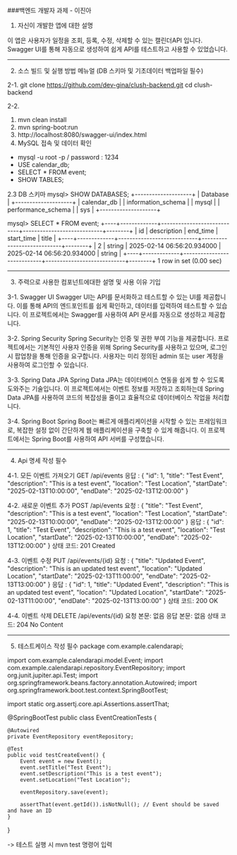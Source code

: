 ###백엔드 개발자 과제 - 이진아

1. 자신이 개발한 앱에 대한 설명

이 앱은 사용자가 일정을 조회, 등록, 수정, 삭제할 수 있는 캘린더API 입니다.
Swagger UI를 통해 자동으로 생성하여 쉽게 API를 테스트하고 사용할 수 있었습니다.

--------------------------------------------------------------------------------------------------

2. 소스 빌드 및 실행 방법 메뉴얼 (DB 스키마 및 기초데이터 백업파일 필수)

2-1. 
git clone https://github.com/dev-gina/clush-backend.git
cd clush-backend

2-2. 
1) mvn clean install
2) mvn spring-boot:run
3) http://localhost:8080/swagger-ui/index.html
4) MySQL 접속 및 데이터 확인
- mysql -u root -p / password : 1234
- USE calendar_db;
- SELECT * FROM event;
- SHOW TABLES;

2.3 DB 스키마
mysql> SHOW DATABASES;
+--------------------+
| Database           |
+--------------------+
| calendar_db        |
| information_schema |
| mysql              |
| performance_schema |
| sys                |
+--------------------+

mysql> SELECT * FROM event;
+----+-------------+----------------------------+----------------------------+--------+
| id | description | end_time                   | start_time                 | title  |
+----+-------------+----------------------------+----------------------------+--------+
|  2 | string      | 2025-02-14 06:56:20.934000 | 2025-02-14 06:56:20.934000 | string |
+----+-------------+----------------------------+----------------------------+--------+
1 row in set (0.00 sec)

--------------------------------------------------------------------------------------------------

3. 주력으로 사용한 컴포넌트에대한 설명 및 사용 이유 기입

3-1. Swagger UI
Swagger UI는 API를 문서화하고 테스트할 수 있는 UI를 제공합니다. 
이를 통해 API의 엔드포인트를 쉽게 확인하고, 데이터를 입력하여 테스트할 수 있습니다. 
이 프로젝트에서는 Swagger를 사용하여 API 문서를 자동으로 생성하고 제공합니다.

3-2. Spring Security
Spring Security는 인증 및 권한 부여 기능을 제공합니다. 
프로젝트에서는 기본적인 사용자 인증을 위해 Spring Security를 사용하고 있으며, 
로그인 시 팝업창을 통해 인증을 요구합니다. 
사용자는 미리 정의된 admin 또는 user 계정을 사용하여 로그인할 수 있습니다.

3-3. Spring Data JPA
Spring Data JPA는 데이터베이스 연동을 쉽게 할 수 있도록 도와주는 기술입니다. 
이 프로젝트에서는 이벤트 정보를 저장하고 조회하는데 Spring Data JPA를 사용하여
코드의 복잡성을 줄이고 효율적으로 데이터베이스 작업을 처리합니다.

3-4. Spring Boot
Spring Boot는 빠르게 애플리케이션을 시작할 수 있는 프레임워크로, 
복잡한 설정 없이 간단하게 웹 애플리케이션을 구축할 수 있게 해줍니다. 
이 프로젝트에서는 Spring Boot를 사용하여 API 서버를 구성했습니다.

--------------------------------------------------------------------------------------------------

4. Api 명세 작성 필수

4-1. 모든 이벤트 가져오기
GET /api/events
응답 : 
{
    "id": 1,
    "title": "Test Event",
    "description": "This is a test event",
    "location": "Test Location",
    "startDate": "2025-02-13T10:00:00",
    "endDate": "2025-02-13T12:00:00"
}

4-2. 새로운 이벤트 추가
POST /api/events
요청 : 
{
  "title": "Test Event",
  "description": "This is a test event",
  "location": "Test Location",
  "startDate": "2025-02-13T10:00:00",
  "endDate": "2025-02-13T12:00:00"
}
응답 : 
{
  "id": 1,
  "title": "Test Event",
  "description": "This is a test event",
  "location": "Test Location",
  "startDate": "2025-02-13T10:00:00",
  "endDate": "2025-02-13T12:00:00"
}
상태 코드: 201 Created

4-3. 이벤트 수정
PUT /api/events/{id}
요청 : 
{
  "title": "Updated Event",
  "description": "This is an updated test event",
  "location": "Updated Location",
  "startDate": "2025-02-13T11:00:00",
  "endDate": "2025-02-13T13:00:00"
}
응답 : 
{
  "id": 1,
  "title": "Updated Event",
  "description": "This is an updated test event",
  "location": "Updated Location",
  "startDate": "2025-02-13T11:00:00",
  "endDate": "2025-02-13T13:00:00"
}
상태 코드: 200 OK

4-4. 이벤트 삭제
DELETE /api/events/{id}
요청 본문: 없음
응답 본문: 없음
상태 코드: 204 No Content


--------------------------------------------------------------------------------------------------

5. 테스트케이스 작성 필수
package com.example.calendarapi;

import com.example.calendarapi.model.Event;
import com.example.calendarapi.repository.EventRepository;
import org.junit.jupiter.api.Test;
import org.springframework.beans.factory.annotation.Autowired;
import org.springframework.boot.test.context.SpringBootTest;

import static org.assertj.core.api.Assertions.assertThat;

@SpringBootTest
public class EventCreationTests {

    @Autowired
    private EventRepository eventRepository;

    @Test
    public void testCreateEvent() {
        Event event = new Event();
        event.setTitle("Test Event");
        event.setDescription("This is a test event");
        event.setLocation("Test Location");
        
        eventRepository.save(event);

        assertThat(event.getId()).isNotNull(); // Event should be saved and have an ID
    }
}

-> 테스트 실행 시 mvn test 명령어 입력

